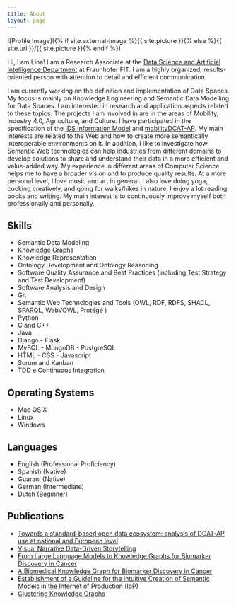 ```yaml
---
title: About
layout: page
---
```

![Profile Image]({% if site.external-image %}{{ site.picture }}{% else %}{{ site.url }}/{{ site.picture }}{% endif %})

<p>Hi, I am Lina! I am a Research Associate at the <a href="https://www.fit.fraunhofer.de/de/geschaeftsfelder/data-science-und-kuenstliche-intelligenz.html/">Data Science and Artificial Intelligence Department</a> at Fraunhofer FIT.
I am a highly organized, results-oriented person with attention to detail and efficient communication.
</p>

<p>I am currently working on the definition and implementation of Data Spaces. My focus is mainly on Knowledge Engineering and Semantic Data Modelling for Data Spaces. I am interested in research and application aspects related to these topics.
The projects I am involved in are in the areas of Mobility, Industry 4.0, Agriculture, and Culture.
I have participated in the specification of the <a href="https://international-data-spaces-association.github.io/InformationModel/docs/index.html#">IDS Information Model</a> and <a href="https://mobilitydcat-ap.github.io/mobilityDCAT-AP/releases/index.html">mobilityDCAT-AP</a>.
My main interests are related to the Web and how to create more semantically interoperable environments on it. In addition, I like to investigate how Semantic Web technologies can help industries from different domains to develop solutions to share and understand their data in a more efficient and value-added way. My experience in different areas of Computer Science helps me to have a broader vision and to produce quality results.
At a more personal level, I love music and art in general.
I also love doing yoga, cooking creatively, and going for walks/hikes in nature.
I enjoy a lot reading books and writing. My main interest is to continuously improve myself both professionally and personally.</p>

<h2>Skills</h2>

<ul class="skill-list">
	<li>Semantic Data Modeling</li>
	<li>Knowledge Graphs</li>
	<li>Knowledge Representation</li>
	<li>Ontology Development and Ontology Reasoning</li>
	<li>Software Quality Assurance and Best Practices (including Test Strategy and Test Development)</li>
	<li>Software Analysis and Design</li>
	<li>Git</li>
	<li>Semantic Web Technologies and Tools (OWL, RDF, RDFS, SHACL, SPARQL, WebVOWL, Protégé )</li>
	<li>Python</li>
	<li>C and C++</li>
	<li>Java</li>
	<li>Django - Flask</li>
	<li>MySQL - MongoDB - PostgreSQL</li>
	<li>HTML - CSS - Javascript</li>
	<li>Scrum and Kanban</li>
	<li>TDD e Continuous Integration</li>
</ul>

<h2>Operating Systems</h2>

<ul class="systems-list">
	<li>Mac OS X</li>
	<li>Linux</li>
	<li>Windows</li>
</ul>

<h2>Languages</h2>

<ul class="languages-list">
	<li>English (Professional Proficiency)</li>
	<li>Spanish (Native)</li>
	<li>Guarani (Native)</li>
	<li>German (Intermediate)</li>
	<li>Dutch (Beginner)</li>
</ul>


<h2>Publications</h2>

<ul>
	<li><a href="https://www.inderscienceonline.com/doi/abs/10.1504/EG.2022.121856/">Towards a standard-based open data ecosystem: analysis of DCAT-AP use at national and European level</a></li>
	<li><a href="https://www.researchgate.net/profile/Lina-Teresa-Molinas-Comet/publication/343041524_Visual_Narrative_Data-Driven_Storytelling_Seminar_Paper/links/5f12e0ee299bf1e548c0d030/Visual-Narrative-Data-Driven-Storytelling-Seminar-Paper.pdf/">Visual Narrative Data-Driven Storytelling</a></li>
	<li><a href="https://arxiv.org/abs/2310.08365">From Large Language Models to Knowledge Graphs for Biomarker Discovery in Cancer</a></li>
	<li><a href="https://arxiv.org/abs/2302.04737">A Biomedical Knowledge Graph for Biomarker Discovery in Cancer</a></li>
	<li><a href="https://www.researchgate.net/profile/Lina-Teresa-Molinas-Comet/publication/364753209_Master's_Thesis_Establishment_of_a_Guideline_for_the_Intuitive_Creation_of_Semantic_Models_in_the_Internet_of_Production_IoP/links/635958f412cbac6a3efb12dd/Masters-Thesis-Establishment-of-a-Guideline-for-the-Intuitive-Creation-of-Semantic-Models-in-the-Internet-of-Production-IoP.pdf">Establishment of a Guideline for the Intuitive Creation of Semantic Models in the Internet of Production (IoP)</a></li>
	<li><a href="https://www.researchgate.net/profile/Lina-Teresa-Molinas-Comet/publication/343041490_Clustering_Knowledge_Graphs_Seminar_Paper/links/5f12e248299bf1e548c0d05b/Clustering-Knowledge-Graphs-Seminar-Paper.pdf">Clustering Knowledge Graphs</a></li>
</ul>
